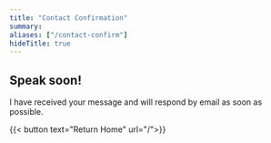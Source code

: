 ```yaml
---
title: "Contact Confirmation"
summary: 
aliases: ["/contact-confirm"]
hideTitle: true
---
```


## Speak soon!

I have received your message and will respond by email as soon as possible.

{{< button text="Return Home" url="/">}}